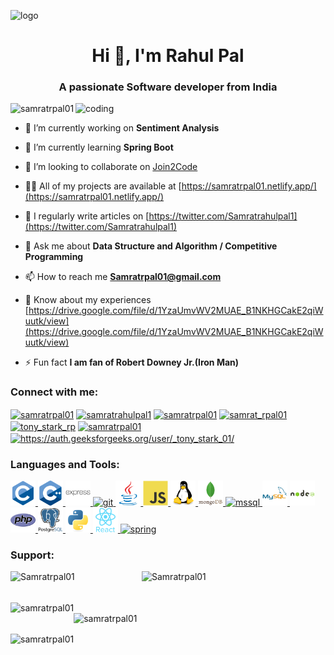 ![logo](https://media.licdn.com/dms/image/C4D16AQHdsU1h3PAPrQ/profile-displaybackgroundimage-shrink_350_1400/0/1656129392011?e=1682553600&v=beta&t=LM1I0HtdvALsumfAPEVtVxSoEeWWJBZmF7icIGYiAtE)
<h1 align="center">Hi 👋, I'm Rahul Pal</h1>
<h3 align="center">A passionate Software developer from India</h3>
<img align="right" alt="coding" width="400" src="https://user-images.githubusercontent.com/55389276/140866485-8fb1c876-9a8f-4d6a-98dc-08c4981eaf70.gif"> 
<p align="left"> <img src="https://komarev.com/ghpvc/?username=samratrpal01&label=Profile%20views&color=0e75b6&style=flat" alt="samratrpal01" /> </p>

- 🔭 I’m currently working on **Sentiment Analysis**

- 🌱 I’m currently learning **Spring Boot**

- 👯 I’m looking to collaborate on [Join2Code](http://join2code.lovestoblog.com/home_page.php?i=1)

- 👨‍💻 All of my projects are available at [https://samratrpal01.netlify.app/](https://samratrpal01.netlify.app/)

- 📝 I regularly write articles on [https://twitter.com/Samratrahulpal1](https://twitter.com/Samratrahulpal1)

- 💬 Ask me about **Data Structure and Algorithm / Competitive Programming**

- 📫 How to reach me **Samratrpal01@gmail.com**

- 📄 Know about my experiences [https://drive.google.com/file/d/1YzaUmvWV2MUAE_B1NKHGCakE2qiWuutk/view](https://drive.google.com/file/d/1YzaUmvWV2MUAE_B1NKHGCakE2qiWuutk/view)

- ⚡ Fun fact **I am fan of Robert Downey Jr.(Iron Man)**

<h3 align="left">Connect with me:</h3>
<p align="left">
<a href="https://codepen.io/samratrpal01" target="blank"><img align="center" src="https://raw.githubusercontent.com/rahuldkjain/github-profile-readme-generator/master/src/images/icons/Social/codepen.svg" alt="samratrpal01" height="30" width="40" /></a>
<a href="https://twitter.com/samratrahulpal1" target="blank"><img align="center" src="https://raw.githubusercontent.com/rahuldkjain/github-profile-readme-generator/master/src/images/icons/Social/twitter.svg" alt="samratrahulpal1" height="30" width="40" /></a>
<a href="https://linkedin.com/in/samratrpal01" target="blank"><img align="center" src="https://raw.githubusercontent.com/rahuldkjain/github-profile-readme-generator/master/src/images/icons/Social/linked-in-alt.svg" alt="samratrpal01" height="30" width="40" /></a>
<a href="https://instagram.com/samrat_rpal01" target="blank"><img align="center" src="https://raw.githubusercontent.com/rahuldkjain/github-profile-readme-generator/master/src/images/icons/Social/instagram.svg" alt="samrat_rpal01" height="30" width="40" /></a>
<a href="https://www.codechef.com/users/tony_stark_rp" target="blank"><img align="center" src="https://cdn.jsdelivr.net/npm/simple-icons@3.1.0/icons/codechef.svg" alt="tony_stark_rp" height="30" width="40" /></a>
<a href="https://codeforces.com/profile/samratrpal01" target="blank"><img align="center" src="https://raw.githubusercontent.com/rahuldkjain/github-profile-readme-generator/master/src/images/icons/Social/codeforces.svg" alt="samratrpal01" height="30" width="40" /></a>
<a href="https://auth.geeksforgeeks.org/user/https://auth.geeksforgeeks.org/user/_tony_stark_01/" target="blank"><img align="center" src="https://raw.githubusercontent.com/rahuldkjain/github-profile-readme-generator/master/src/images/icons/Social/geeks-for-geeks.svg" alt="https://auth.geeksforgeeks.org/user/_tony_stark_01/" height="30" width="40" /></a>
</p>

<h3 align="left">Languages and Tools:</h3>
<p align="left"> <a href="https://www.cprogramming.com/" target="_blank" rel="noreferrer"> <img src="https://raw.githubusercontent.com/devicons/devicon/master/icons/c/c-original.svg" alt="c" width="40" height="40"/> </a> <a href="https://www.w3schools.com/cpp/" target="_blank" rel="noreferrer"> <img src="https://raw.githubusercontent.com/devicons/devicon/master/icons/cplusplus/cplusplus-original.svg" alt="cplusplus" width="40" height="40"/> </a> <a href="https://expressjs.com" target="_blank" rel="noreferrer"> <img src="https://raw.githubusercontent.com/devicons/devicon/master/icons/express/express-original-wordmark.svg" alt="express" width="40" height="40"/> </a> <a href="https://git-scm.com/" target="_blank" rel="noreferrer"> <img src="https://www.vectorlogo.zone/logos/git-scm/git-scm-icon.svg" alt="git" width="40" height="40"/> </a> <a href="https://www.java.com" target="_blank" rel="noreferrer"> <img src="https://raw.githubusercontent.com/devicons/devicon/master/icons/java/java-original.svg" alt="java" width="40" height="40"/> </a> <a href="https://developer.mozilla.org/en-US/docs/Web/JavaScript" target="_blank" rel="noreferrer"> <img src="https://raw.githubusercontent.com/devicons/devicon/master/icons/javascript/javascript-original.svg" alt="javascript" width="40" height="40"/> </a> <a href="https://www.linux.org/" target="_blank" rel="noreferrer"> <img src="https://raw.githubusercontent.com/devicons/devicon/master/icons/linux/linux-original.svg" alt="linux" width="40" height="40"/> </a> <a href="https://www.mongodb.com/" target="_blank" rel="noreferrer"> <img src="https://raw.githubusercontent.com/devicons/devicon/master/icons/mongodb/mongodb-original-wordmark.svg" alt="mongodb" width="40" height="40"/> </a> <a href="https://www.microsoft.com/en-us/sql-server" target="_blank" rel="noreferrer"> <img src="https://www.svgrepo.com/show/303229/microsoft-sql-server-logo.svg" alt="mssql" width="40" height="40"/> </a> <a href="https://www.mysql.com/" target="_blank" rel="noreferrer"> <img src="https://raw.githubusercontent.com/devicons/devicon/master/icons/mysql/mysql-original-wordmark.svg" alt="mysql" width="40" height="40"/> </a> <a href="https://nodejs.org" target="_blank" rel="noreferrer"> <img src="https://raw.githubusercontent.com/devicons/devicon/master/icons/nodejs/nodejs-original-wordmark.svg" alt="nodejs" width="40" height="40"/> </a> <a href="https://www.php.net" target="_blank" rel="noreferrer"> <img src="https://raw.githubusercontent.com/devicons/devicon/master/icons/php/php-original.svg" alt="php" width="40" height="40"/> </a> <a href="https://www.postgresql.org" target="_blank" rel="noreferrer"> <img src="https://raw.githubusercontent.com/devicons/devicon/master/icons/postgresql/postgresql-original-wordmark.svg" alt="postgresql" width="40" height="40"/> </a> <a href="https://www.python.org" target="_blank" rel="noreferrer"> <img src="https://raw.githubusercontent.com/devicons/devicon/master/icons/python/python-original.svg" alt="python" width="40" height="40"/> </a> <a href="https://reactjs.org/" target="_blank" rel="noreferrer"> <img src="https://raw.githubusercontent.com/devicons/devicon/master/icons/react/react-original-wordmark.svg" alt="react" width="40" height="40"/> </a> <a href="https://spring.io/" target="_blank" rel="noreferrer"> <img src="https://www.vectorlogo.zone/logos/springio/springio-icon.svg" alt="spring" width="40" height="40"/> </a> </p>

<h3 align="left">Support:</h3>
<p><a href="https://www.buymeacoffee.com/Samratrpal01"> <img align="left" src="https://cdn.buymeacoffee.com/buttons/v2/default-yellow.png" height="50" width="210" alt="Samratrpal01" /></a><a href="https://ko-fi.com/Samratrpal01"> <img align="left" src="https://cdn.ko-fi.com/cdn/kofi3.png?v=3" height="50" width="210" alt="Samratrpal01" /></a></p><br><br>

<p><img align="left" src="https://github-readme-stats.vercel.app/api/top-langs?username=samratrpal01&show_icons=true&locale=en&layout=compact" alt="samratrpal01" /></p>

<p>&nbsp;<img align="center" src="https://github-readme-stats.vercel.app/api?username=samratrpal01&show_icons=true&locale=en" alt="samratrpal01" /></p>

<p><img align="center" src="https://github-readme-streak-stats.herokuapp.com/?user=samratrpal01&" alt="samratrpal01" /></p>
